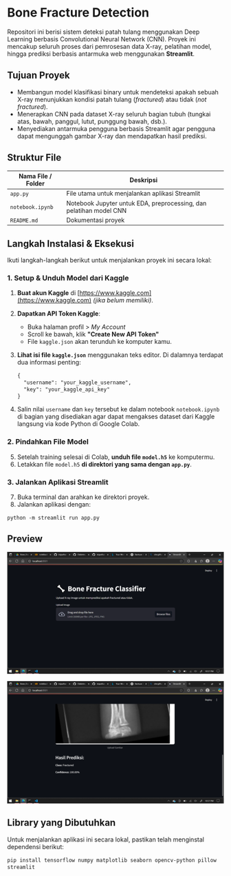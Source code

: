 # Bone Fracture Detection

Repositori ini berisi sistem deteksi patah tulang menggunakan Deep Learning berbasis Convolutional Neural Network (CNN). Proyek ini mencakup seluruh proses dari pemrosesan data X-ray, pelatihan model, hingga prediksi berbasis antarmuka web menggunakan **Streamlit**.

## Tujuan Proyek

* Membangun model klasifikasi binary untuk mendeteksi apakah sebuah X-ray menunjukkan kondisi patah tulang (*fractured*) atau tidak (*not fractured*).
* Menerapkan CNN pada dataset X-ray seluruh bagian tubuh (tungkai atas, bawah, panggul, lutut, punggung bawah, dsb.).
* Menyediakan antarmuka pengguna berbasis Streamlit agar pengguna dapat mengunggah gambar X-ray dan mendapatkan hasil prediksi.

## Struktur File

| Nama File / Folder      | Deskripsi                                                             |
| ----------------------- | --------------------------------------------------------------------- |
| `app.py`                | File utama untuk menjalankan aplikasi Streamlit                       |
| `notebook.ipynb`        | Notebook Jupyter untuk EDA, preprocessing, dan pelatihan model CNN    |
| `README.md`             | Dokumentasi proyek                                                    |

## Langkah Instalasi & Eksekusi

Ikuti langkah-langkah berikut untuk menjalankan proyek ini secara lokal:

### 1. Setup & Unduh Model dari Kaggle

1. **Buat akun Kaggle** di [https://www.kaggle.com](https://www.kaggle.com) *(jika belum memiliki)*.
2. **Dapatkan API Token Kaggle**:

   * Buka halaman profil > *My Account*
   * Scroll ke bawah, klik **"Create New API Token"**
   * File `kaggle.json` akan terunduh ke komputer kamu.
3. **Lihat isi file `kaggle.json`** menggunakan teks editor. Di dalamnya terdapat dua informasi penting:

   ```
   {
     "username": "your_kaggle_username",
     "key": "your_kaggle_api_key"
   }
   ```
4. Salin nilai `username` dan `key` tersebut ke dalam notebook `notebook.ipynb` di bagian yang disediakan agar dapat mengakses dataset dari Kaggle langsung via kode Python di Google Colab.

### 2. Pindahkan File Model

5. Setelah training selesai di Colab, **unduh file `model.h5`** ke komputermu.
6. Letakkan file `model.h5` **di direktori yang sama dengan `app.py`**.

### 3. Jalankan Aplikasi Streamlit

7. Buka terminal dan arahkan ke direktori proyek.
8. Jalankan aplikasi dengan:

```
python -m streamlit run app.py
```

## Preview

![Screenshot 1](images/Screenshot_(491).png)

![Screenshot 2](images/Screenshot_(492).png)

## Library yang Dibutuhkan

Untuk menjalankan aplikasi ini secara lokal, pastikan telah menginstal dependensi berikut:

```
pip install tensorflow numpy matplotlib seaborn opencv-python pillow streamlit
```
